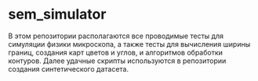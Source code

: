# sem_simulator

В этом репозитории располагаются все проводимые тесты для симуляции физики микроскопа, а также тесты для вычисления ширины границ, создания карт цветов и углов, и алгоритмов обработки контуров. Далее удачные скрипты используются в репозитории создания синтетического датасета.
